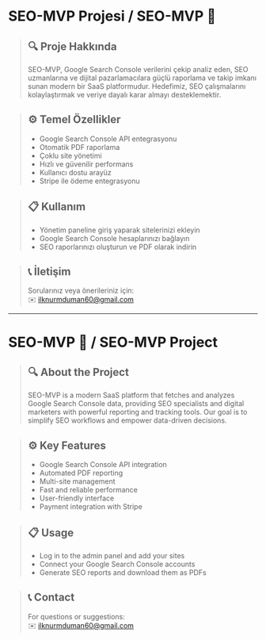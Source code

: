 # SEO-MVP Projesi / SEO-MVP 🚀

> ## 🔍 Proje Hakkında
> SEO-MVP, Google Search Console verilerini çekip analiz eden, SEO uzmanlarına ve dijital pazarlamacılara güçlü raporlama ve takip imkanı sunan modern bir SaaS platformudur. Hedefimiz, SEO çalışmalarını kolaylaştırmak ve veriye dayalı karar almayı desteklemektir.

> ## ⚙️ Temel Özellikler
> - Google Search Console API entegrasyonu  
> - Otomatik PDF raporlama  
> - Çoklu site yönetimi  
> - Hızlı ve güvenilir performans  
> - Kullanıcı dostu arayüz  
> - Stripe ile ödeme entegrasyonu  

> ## 📋 Kullanım
> - Yönetim paneline giriş yaparak sitelerinizi ekleyin  
> - Google Search Console hesaplarınızı bağlayın  
> - SEO raporlarınızı oluşturun ve PDF olarak indirin  

> ## 📞 İletişim
> Sorularınız veya önerileriniz için:  
> ✉️ ilknurmduman60@gmail.com

---

# SEO-MVP 🚀 / SEO-MVP Project

> ## 🔍 About the Project
> SEO-MVP is a modern SaaS platform that fetches and analyzes Google Search Console data, providing SEO specialists and digital marketers with powerful reporting and tracking tools. Our goal is to simplify SEO workflows and empower data-driven decisions.

> ## ⚙️ Key Features
> - Google Search Console API integration  
> - Automated PDF reporting  
> - Multi-site management  
> - Fast and reliable performance  
> - User-friendly interface  
> - Payment integration with Stripe  

> ## 📋 Usage
> - Log in to the admin panel and add your sites  
> - Connect your Google Search Console accounts  
> - Generate SEO reports and download them as PDFs  

> ## 📞 Contact
> For questions or suggestions:  
> ✉️ ilknurmduman60@gmail.com
